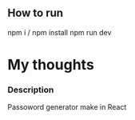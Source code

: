 ## How to run
npm i / npm install
npm run dev

# My thoughts
### Description
Passoword generator make in React



